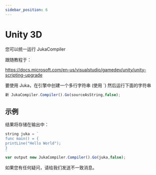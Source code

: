 ```yaml
---
sidebar_position: 6
---
```


# Unity 3D

您可以统一运行 JukaCompiler

跟随教程于：

https://docs.microsoft.com/en-us/visualstudio/gamedev/unity/unity-scripting-upgrade

要使用 Juka，在引擎中创建一个多行字符串 (使用 `) 然后运行下面的字符串

```jsx
新 JukaCompiler.Compiler().Go(sourceAsString,false);
```

## 示例

结果将存储在输出中：

```jsx
string juka = `
func main() = {
printLine("Hello World");
}
`
var output new JukaCompiler.Compiler().Go(juka,false);
```

如果您有任何疑问，请给我们发送不一致消息。